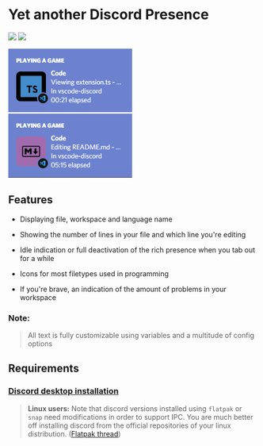 # Yet another Discord Presence

![](https://img.shields.io/visual-studio-marketplace/i/satoqz.yet-another-discord-presence)
![](https://img.shields.io/visual-studio-marketplace/d/satoqz.yet-another-discord-presence)

![](assets/example_1.png)<br>
![](assets/example_2.png)

## Features

-   Displaying file, workspace and language name

-   Showing the number of lines in your file and which line you're editing

-   Idle indication or full deactivation of the rich presence when you tab out for a while

-   Icons for most filetypes used in programming

-   If you're brave, an indication of the amount of problems in your workspace

### Note:

> All text is fully customizable using variables and a multitude of config options

## Requirements

### [Discord desktop installation](https://discord.com/download)<p>

> **Linux users:** Note that discord versions installed using `flatpak` or `snap` need modifications in order to support IPC.
> You are much better off installing discord from the official repositories of your linux distribution. ([Flatpak thread](https://github.com/flathub/com.discordapp.Discord/issues/29))
